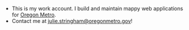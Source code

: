 - This is my work account. I build and maintain mappy web applications for [Oregon Metro](www.oregonmetro.gov).
- Contact me at julie.stringham@oregonmetro.gov!

<!---
jstringhamMetro/jstringhamMetro is a ✨ special ✨ repository because its `README.md` (this file) appears on your GitHub profile.
You can click the Preview link to take a look at your changes.
--->
